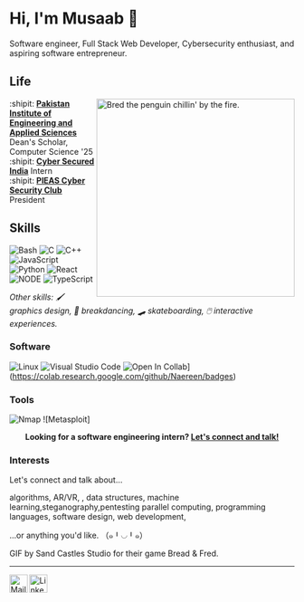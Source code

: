 # Hi, I'm Musaab :wave:

Software engineer, Full Stack Web Developer, Cybersecurity enthusiast, and aspiring software entrepreneur.  

[Crypto]: https://github.com/Crypto47

## Life

<img align="right" alt="Bred the penguin chillin' by the fire." width="350" src="img/Fire.gif" />

:shipit: [**Pakistan Institute of Engineering and Applied Sciences**][ur] Dean's Scholar, Computer Science '25  
:shipit: [**Cyber Secured India**][systems] Intern  
:shipit: [**PIEAS Cyber Security Club**][siggraph] President  

[ur]: https://rochester.edu
[siggraph]: https://siggraph.org
[42tm]: https://github.com/42tm
[systems]: https://www.cs.rochester.edu/dept/systems/
[csug]: https://ur-csug.org
[dandyhacks]: https://dandyhacks.net
[roclab]: https://roclab.io

## Skills

![Bash](https://img.shields.io/badge/Bash-4EAA25?logo=gnubash&logoColor=white&style=for-the-badge)
![C](https://img.shields.io/badge/C-A8B9CC?logo=c&logoColor=white&style=for-the-badge)
![C++](https://img.shields.io/badge/C++-00599C?logo=cplusplus&logoColor=white&style=for-the-badge)
![JavaScript](https://img.shields.io/badge/JavaScript-F7DF1E?logo=javascript&logoColor=black&style=for-the-badge)
![Python](https://img.shields.io/badge/Python-3776AB?logo=python&logoColor=white&style=for-the-badge)
![React](https://img.shields.io/badge/React-61DAFB?logo=react&logoColor=black&style=for-the-badge)
![NODE](https://img.shields.io/badge/React-61DAFB?logo=node&logoColor=black&style=for-the-badge)
![TypeScript](https://img.shields.io/badge/TypeScript-3178C6?logo=typescript&logoColor=white&style=for-the-badge)

_Other skills: :paintbrush: graphics design, :man_dancing: breakdancing,
:skateboard: skateboarding, :computer_mouse: interactive experiences._

### Software

![Linux](https://img.shields.io/badge/Linux-FCC624?logo=Linux&logoColor=black&style=for-the-badge)
![Visual Studio Code](https://img.shields.io/badge/VSCode-007ACC?logo=visualstudiocode&logoColor=white&style=for-the-badge)
![Open In Collab](https://colab.research.google.com/assets/colab-badge.svg)](https://colab.research.google.com/github/Naereen/badges)


### Tools

![Nmap](https://img.shields.io/badge/Fedora-51A2DA?logo=fedora&logoColor=white&style=for-the-badge)
![Metasploit]



<p align="center">
    <b>Looking for a software engineering intern?
        <a href="https://www.linkedin.com/in/zach-nguyen">Let's connect and talk!</a>
    </b>
</p>

### Interests

Let's connect and talk about…

algorithms, AR/VR, , data structures, machine learning,steganography,pentesting
parallel computing, programming languages, software design, web
development,

…or anything you'd like. （๑╹◡╹๑）

GIF by Sand Castles Studio for their game Bread & Fred.

---

<!--<a href="https://novakcgx.me">
    <img height="32" align="left" alt="Website" src="img/icons/personal.png" />
</a>-->

<a href="mailto:musabjaved47@gmail.com">
    <img height="32" align="left" alt="Mail" src="img/icons/gmail.png" />
</a>

<a href="https://www.linkedin.com/in/musabjaved/">
    <img height="32" align="left" alt="LinkedIn" src="img/icons/linkedin.png" />
</a>


